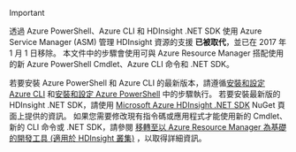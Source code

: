 > [!IMPORTANT]
> 透過 Azure PowerShell、Azure CLI 和 HDInsight .NET SDK 使用 Azure Service Manager (ASM) 管理 HDInsight 資源的支援 **已被取代**，並已在 2017 年 1 月 1 日移除。 本文件中的步驟會使用可與 Azure Resource Manager 搭配使用的新 Azure PowerShell Cmdlet、Azure CLI 命令和 .NET SDK。
> 
> 若要安裝 Azure PowerShell 和 Azure CLI 的最新版本，請遵循[安裝和設定 Azure CLI](../articles/cli-install-nodejs.md) 和[安裝和設定 Azure PowerShell](/powershell/azureps-cmdlets-docs) 中的步驟執行。 若要安裝最新版的 HDInsight .NET SDK，請使用 [Microsoft Azure HDInsight .NET SDK](https://www.nuget.org/packages/Microsoft.WindowsAzure.Management.HDInsight/) NuGet 頁面上提供的資訊。 如果您需要修改現有指令碼或應用程式才能使用新的 Cmdlet、新的 CLI 命令或 .NET SDK，請參閱 [移轉至以 Azure Resource Manager 為基礎的開發工具 (適用於 HDInsight 叢集)](../articles/hdinsight/hdinsight-hadoop-development-using-azure-resource-manager.md) ，以取得詳細資訊。
> 
> 

